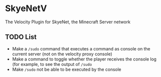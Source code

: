 # SkyeNetV
The Velocity Plugin for SkyeNet, the Minecraft Server network

## TODO List
- Make a `/sudo` command that executes a command as console on the current server (not on the velocity proxy console)
- Make a command to toggle whether the player receives the console log (for example, to see the output of `/sudo`
- Make `/sudo` not be able to be executed by the console